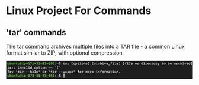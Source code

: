 # Linux Project For Commands

## 'tar' commands

The tar command archives multiple files into a TAR file - a common Linux format similar to ZIP, with optional compression.

![Alt text](<Images/Screenshot 2023-12-25 at 23.32.02.png>)